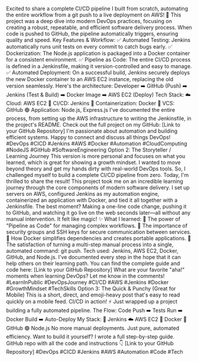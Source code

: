 Excited to share a complete CI/CD pipeline I built from scratch, automating the entire workflow from a git push to a live deployment on AWS! 🚀
This project was a deep dive into modern DevOps practices, focusing on creating a robust, repeatable, and efficient software delivery process. When code is pushed to GitHub, the pipeline automatically triggers, ensuring quality and speed.
Key Features & Workflow:
✅ Automated Testing: Jenkins automatically runs unit tests on every commit to catch bugs early.
✅ Dockerization: The Node.js application is packaged into a Docker container for a consistent environment.
✅ Pipeline as Code: The entire CI/CD process is defined in a Jenkinsfile, making it version-controlled and easy to manage.
✅ Automated Deployment: On a successful build, Jenkins securely deploys the new Docker container to an AWS EC2 instance, replacing the old version seamlessly.
Here's the architecture:
Developer ➡️ GitHub (Push) ➡️ Jenkins (Test & Build) ➡️ Docker Image ➡️ AWS EC2 (Deploy)
Tech Stack:
☁️ Cloud: AWS EC2
🔄 CI/CD: Jenkins
🐳 Containerization: Docker
🐙 VCS: GitHub
🟢 Application: Node.js, Express.js
I've documented the entire process, from setting up the AWS infrastructure to writing the Jenkinsfile, in the project's README.
Check out the full project on my GitHub: [Link to your GitHub Repository]
I'm passionate about automation and building efficient systems. Happy to connect and discuss all things DevOps!
#DevOps #CICD #Jenkins #AWS #Docker #Automation #CloudComputing #NodeJS #GitHub #SoftwareEngineering
Option 2: The Storyteller / Learning Journey
This version is more personal and focuses on what you learned, which is great for showing a growth mindset.
I wanted to move beyond theory and get my hands dirty with real-world DevOps tools. So, I challenged myself to build a complete CI/CD pipeline from zero. Today, I'm thrilled to share the result!
This project took me on an incredible learning journey through the core components of modern software delivery. I set up servers on AWS, configured Jenkins as my automation engine, containerized an application with Docker, and tied it all together with a Jenkinsfile.
The best moment? Making a one-line code change, pushing it to GitHub, and watching it go live on the web seconds later—all without any manual intervention. It felt like magic! ✨
What I learned:
🔹 The power of "Pipeline as Code" for managing complex workflows.
🔹 The importance of security groups and SSH keys for secure communication between services.
🔹 How Docker simplifies dependencies and creates portable applications.
🔹 The satisfaction of turning a multi-step manual process into a single, automated command: git push.
Tech used: Jenkins, AWS EC2, Docker, GitHub, and Node.js.
I've documented every step in the hope that it can help others on their learning path. You can find the complete guide and code here: [Link to your GitHub Repository]
What are your favorite "aha!" moments when learning DevOps? Let me know in the comments!
#LearnInPublic #DevOpsJourney #CI/CD #AWS #Jenkins #Docker #GrowthMindset #TechSkills
Option 3: The Quick & Punchy (Great for Mobile)
This is a short, direct, and emoji-heavy post that's easy to read quickly on a mobile feed.
CI/CD in action! ⚡
Just wrapped up a project building a fully automated pipeline.
The Flow:
Code Push ➡️ Tests Run ➡️ Docker Build ➡️ Auto-Deploy
My Stack:
🔧 Jenkins
☁️ AWS EC2
🐳 Docker
🐙 GitHub
🟢 Node.js
No more manual deployments. Just pure, automated efficiency.
Want to build it yourself? I wrote a full step-by-step guide.
GitHub repo with all the code and instructions 👇
[Link to your GitHub Repository]
#DevOps #CICD #Jenkins #AWS #Automation #Code #Tech
